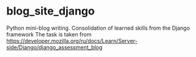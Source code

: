 # blog_site_django
Python mini-blog writing.
Consolidation of learned skills from the Django framework
The task is taken from https://developer.mozilla.org/ru/docs/Learn/Server-side/Django/django_assessment_blog
